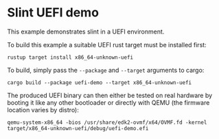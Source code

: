 # Slint UEFI demo

This example demonstrates slint in a UEFI environment.

To build this example a suitable UEFI rust target must be installed first:

```
rustup target install x86_64-unknown-uefi
```

To build, simply pass the `--package` and `--target` arguments to cargo:

```
cargo build --package uefi-demo --target x86_64-unknown-uefi
```

The produced UEFI binary can then either be tested on real hardware by booting
it like any other bootloader or directly with QEMU (the firmware location
varies by distro):

```
qemu-system-x86_64 -bios /usr/share/edk2-ovmf/x64/OVMF.fd -kernel target/x86_64-unknown-uefi/debug/uefi-demo.efi
```
